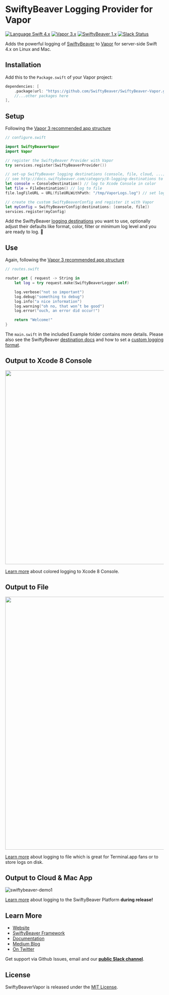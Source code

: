 # SwiftyBeaver Logging Provider for Vapor
[![Language Swift 4.x](https://img.shields.io/badge/Language-Swift%204.x-orange.svg)](https://swift.org)
[![Vapor 3.x](https://img.shields.io/badge/Vapor-3.x-blue.svg)](http://vapor.codes/)
[![SwiftyBeaver 1.x](https://img.shields.io/badge/SwiftyBeaver-1.x-blue.svg)](https://github.com/SwiftyBeaver/SwiftyBeaver)
[![Slack Status](https://slack.swiftybeaver.com/badge.svg)](https://slack.swiftybeaver.com)

Adds the powerful logging of [SwiftyBeaver](https://github.com/SwiftyBeaver/SwiftyBeaver) to [Vapor](https://github.com/vapor/vapor)
for server-side Swift 4.x on Linux and Mac.

## Installation

Add this to the `Package.swift` of your Vapor project:

```swift
dependencies: [
	.package(url: "https://github.com/SwiftyBeaver/SwiftyBeaver-Vapor.git", from: "2.0.0"),
	//...other packages here
],
```

## Setup

Following the [Vapor 3 recommended app structure](https://docs.vapor.codes/3.0/getting-started/structure/)

```swift
// configure.swift

import SwiftyBeaverVapor
import Vapor

// register the SwiftyBeaver Provider with Vapor
try services.register(SwiftyBeaverProvider())

// set-up SwiftyBeaver logging destinations (console, file, cloud, ...)
// see http://docs.swiftybeaver.com/category/8-logging-destinations to learn more
let console = ConsoleDestination() // log to Xcode Console in color
let file = FileDestination() // log to file
file.logFileURL = URL(fileURLWithPath: "/tmp/VaporLogs.log") // set log file

// create the custom SwiftyBeaverConfig and register it with Vapor
let myConfig = SwiftyBeaverConfig(destinations: [console, file])
services.register(myConfig)
```

Add the SwiftyBeaver [logging destinations](http://docs.swiftybeaver.com/category/8-logging-destinations) you want to use,
optionally adjust their defaults like format, color, filter or minimum log level and you are ready to log. 🙌

## Use

Again, following the [Vapor 3 recommended app structure](https://docs.vapor.codes/3.0/getting-started/structure/)

```swift
// routes.swift

router.get { request -> String in
    let log = try request.make(SwiftyBeaverLogger.self)

    log.verbose("not so important")
    log.debug("something to debug")
    log.info("a nice information")
    log.warning("oh no, that won’t be good")
    log.error("ouch, an error did occur!")

    return "Welcome!"
}
```

The `main.swift` in the included Example folder contains more details. Please also see the SwiftyBeaver
[destination docs](http://docs.swiftybeaver.com/category/8-logging-destinations) and how to set a
[custom logging format](http://docs.swiftybeaver.com/category/19-advanced-topics).

## Output to Xcode 8 Console

<img src="https://cloud.githubusercontent.com/assets/564725/18640658/5e1ea16e-7e99-11e6-8fbf-706b3150c617.png" width="615">

[Learn more](http://docs.swiftybeaver.com/article/9-log-to-xcode-console) about colored logging to Xcode 8 Console.

## Output to File

<img src="https://cloud.githubusercontent.com/assets/564725/18640664/658667ac-7e99-11e6-9267-d7cd168fea47.png" width="802">

[Learn more](http://docs.swiftybeaver.com/article/10-log-to-file) about logging to file which is great for Terminal.app fans or to store logs on disk.

## Output to Cloud & Mac App

![swiftybeaver-demo1](https://cloud.githubusercontent.com/assets/564725/14846071/218c0646-0c62-11e6-92cb-e6e963b68724.gif)

[Learn more](http://docs.swiftybeaver.com/article/11-log-to-swiftybeaver-platform) about logging to the SwiftyBeaver Platform **during release!**

## Learn More

- [Website](https://swiftybeaver.com)
- [SwiftyBeaver Framework](https://github.com/SwiftyBeaver/SwiftyBeaver)
- [Documentation](http://docs.swiftybeaver.com/)
- [Medium Blog](https://medium.com/swiftybeaver-blog)
- [On Twitter](https://twitter.com/SwiftyBeaver)

Get support via Github Issues, email and our <b><a href="https://slack.swiftybeaver.com">public Slack channel</a></b>.

## License

SwiftyBeaverVapor is released under the [MIT License](https://github.com/SwiftyBeaver/SwiftyBeaver-Vapor/blob/master/LICENSE).
